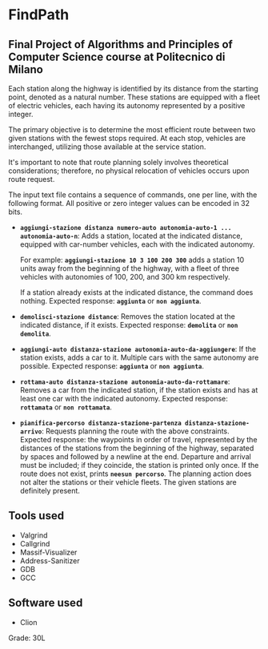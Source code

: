 # FindPath
## Final Project of Algorithms and Principles of Computer Science course at Politecnico di Milano
Each station along the highway is identified by its distance from the starting point, denoted as a natural number. These stations are equipped with a fleet of electric vehicles, each having its autonomy represented by a positive integer.

The primary objective is to determine the most efficient route between two given stations with the fewest stops required. At each stop, vehicles are interchanged, utilizing those available at the service station.

It's important to note that route planning solely involves theoretical considerations; therefore, no physical relocation of vehicles occurs upon route request.

The input text file contains a sequence of commands, one per line, with the following format. All positive or zero integer values can be encoded in 32 bits.

- **`aggiungi-stazione distanza numero-auto autonomia-auto-1 ... autonomia-auto-n`**: Adds a station, located at the indicated distance, equipped with car-number vehicles, each with the indicated autonomy.

  For example:
         **`aggiungi-stazione 10 3 100 200 300`**
  adds a station 10 units away from the beginning of the highway, with a fleet of three vehicles with autonomies of 100, 200, and 300 km respectively.

  If a station already exists at       the indicated distance, the command does nothing. Expected response: **`aggiunta`** or **`non aggiunta`**.

- **`demolisci-stazione distance`**: Removes the station located at the indicated distance, if it exists. Expected response: **`demolita`** or **`non demolita`**.

- **`aggiungi-auto distanza-stazione autonomia-auto-da-aggiungere`**: If the station exists, adds a car to it. Multiple cars with the same autonomy are possible. Expected response: **`aggiunta`** or **`non aggiunta`**.

- **`rottama-auto distanza-stazione autonomia-auto-da-rottamare`**: Removes a car from the indicated station, if the station exists and has at least one car with the indicated autonomy. Expected response: **`rottamata`** or **`non rottamata`**.

- **`pianifica-percorso distanza-stazione-partenza distanza-stazione-arrivo`**: Requests planning the route with the above constraints. Expected response: the waypoints in order of travel, represented by the distances of the stations from the beginning of the highway, separated by spaces and followed by a newline at the end. Departure and arrival must be included; if they coincide, the station is printed only once. If the route does not exist, prints **`neesun percorso`**. The planning action does not alter the stations or their vehicle fleets. The given stations are definitely present.

## Tools used

- Valgrind
- Callgrind
- Massif-Visualizer
- Address-Sanitizer
- GDB
- GCC

## Software used

- Clion

Grade: 30L
